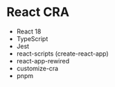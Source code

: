# React CRA

- React 18
- TypeScript
- Jest
- react-scripts (create-react-app)
- react-app-rewired
- customize-cra 
- pnpm